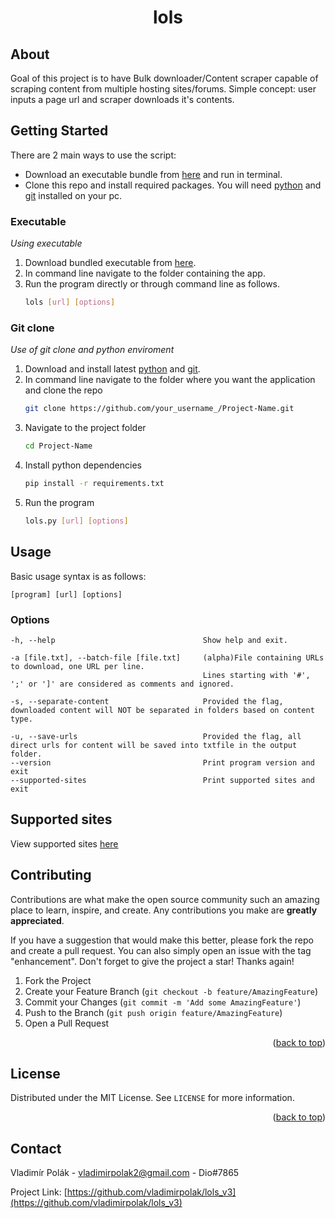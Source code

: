 <h1 style="text-align: center;">lols</h1>

<!-- ABOUT THE PROJECT -->
## About

Goal of this project is to have Bulk downloader/Content scraper capable of scraping content
from multiple hosting sites/forums. Simple concept: user inputs a page url and scraper downloads it's contents.

<!-- GETTING STARTED -->
## Getting Started

There are 2 main ways to use the script:
* Download an executable bundle from [here](https://www.example.com) and run in terminal.
* Clone this repo and install required packages. You will need [python](https://www.python.org/downloads/) and [git](https://git-scm.com/downloads) installed on your pc.

### Executable
_Using executable_
1. Download bundled executable from [here](https://www.example.com).
2. In command line navigate to the folder containing the app.
3. Run the program directly or through command line as follows.
   ```sh
   lols [url] [options]
   ```

### Git clone

_Use of git clone and python enviroment_

1. Download and install latest [python](https://www.python.org/downloads/) and [git](https://git-scm.com/downloads).
2. In command line navigate to the folder where you want the application and clone the repo
   ```sh
   git clone https://github.com/your_username_/Project-Name.git
   ```
3. Navigate to the project folder
   ```sh
   cd Project-Name
   ```
4. Install python dependencies
   ```sh
   pip install -r requirements.txt
   ```
5. Run the program
   ```sh
   lols.py [url] [options]
   ```



<!-- USAGE EXAMPLES -->
## Usage
Basic usage syntax is as follows:
   ```
   [program] [url] [options]
   ```

### Options
   ```
  -h, --help                                 Show help and exit.
            
  -a [file.txt], --batch-file [file.txt]     (alpha)File containing URLs to download, one URL per line.
                                              Lines starting with '#', ';' or ']' are considered as comments and ignored.
            
  -s, --separate-content                     Provided the flag, downloaded content will NOT be separated in folders based on content type.
            
  -u, --save-urls                            Provided the flag, all direct urls for content will be saved into txtfile in the output folder.
  --version                                  Print program version and exit
  --supported-sites                          Print supported sites and exit
   ```




<!-- SUPPORTED SITES -->
## Supported sites
View supported sites [here](docs/supported_sites.txt)



<!-- CONTRIBUTING -->
## Contributing

Contributions are what make the open source community such an amazing place to learn, inspire, and create. Any contributions you make are **greatly appreciated**.

If you have a suggestion that would make this better, please fork the repo and create a pull request. You can also simply open an issue with the tag "enhancement".
Don't forget to give the project a star! Thanks again!

1. Fork the Project
2. Create your Feature Branch (`git checkout -b feature/AmazingFeature`)
3. Commit your Changes (`git commit -m 'Add some AmazingFeature'`)
4. Push to the Branch (`git push origin feature/AmazingFeature`)
5. Open a Pull Request

<p align="right">(<a href="#readme-top">back to top</a>)</p>



<!-- LICENSE -->
## License

Distributed under the MIT License. See `LICENSE` for more information.

<p align="right">(<a href="#readme-top">back to top</a>)</p>



<!-- CONTACT -->
## Contact

Vladimír Polák - vladimirpolak2@gmail.com - Dio#7865

Project Link: [https://github.com/vladimirpolak/lols_v3](https://github.com/vladimirpolak/lols_v3)
